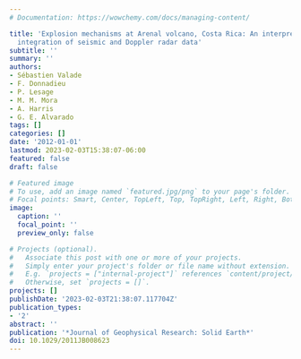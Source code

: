 ```yaml
---
# Documentation: https://wowchemy.com/docs/managing-content/

title: 'Explosion mechanisms at Arenal volcano, Costa Rica: An interpretation from
  integration of seismic and Doppler radar data'
subtitle: ''
summary: ''
authors:
- Sébastien Valade
- F. Donnadieu
- P. Lesage
- M. M. Mora
- A. Harris
- G. E. Alvarado
tags: []
categories: []
date: '2012-01-01'
lastmod: 2023-02-03T15:38:07-06:00
featured: false
draft: false

# Featured image
# To use, add an image named `featured.jpg/png` to your page's folder.
# Focal points: Smart, Center, TopLeft, Top, TopRight, Left, Right, BottomLeft, Bottom, BottomRight.
image:
  caption: ''
  focal_point: ''
  preview_only: false

# Projects (optional).
#   Associate this post with one or more of your projects.
#   Simply enter your project's folder or file name without extension.
#   E.g. `projects = ["internal-project"]` references `content/project/deep-learning/index.md`.
#   Otherwise, set `projects = []`.
projects: []
publishDate: '2023-02-03T21:38:07.117704Z'
publication_types:
- '2'
abstract: ''
publication: '*Journal of Geophysical Research: Solid Earth*'
doi: 10.1029/2011JB008623
---
```

